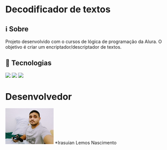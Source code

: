 <h1>Decodificador de textos</h1>

<h2> ℹ️ Sobre</h2>
<p>Projeto desenvolvido com o cursos de lógica de programação da Alura. O objetivo é criar um encriptador/descriptador de textos.</p>

## 🚀 Tecnologias
<div>
<img src="https://img.shields.io/badge/HTML-239120?style=for-the-badge&logo=html5&logoColor=white">
<img src="https://img.shields.io/badge/CSS-239120?&style=for-the-badge&logo=css3&logoColor=white">
<img src="https://img.shields.io/badge/JavaScript-F7DF1E?style=for-the-badge&logo=javascript&logoColor=black">  
</div>

# Desenvolvedor
<img loading="lazy" src="/imagens/eu.png" width="150px" alt="Minha Foto"/>
*Irasuian Lemos Nascimento
